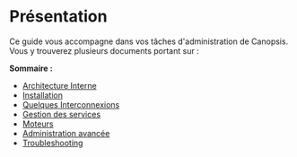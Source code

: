 # Présentation

Ce guide vous accompagne dans vos tâches d'administration de Canopsis. Vous y trouverez plusieurs documents portant sur :

**Sommaire :**

- [Architecture Interne](architecture-interne)  
- [Installation](installation)  
- [Quelques Interconnexions](exemples-interconnexions)  
- [Gestion des services](gestion-services)  
- [Moteurs](moteurs)  
- [Administration avancée](administration-avancee)  
- [Troubleshooting](troubleshooting)  
